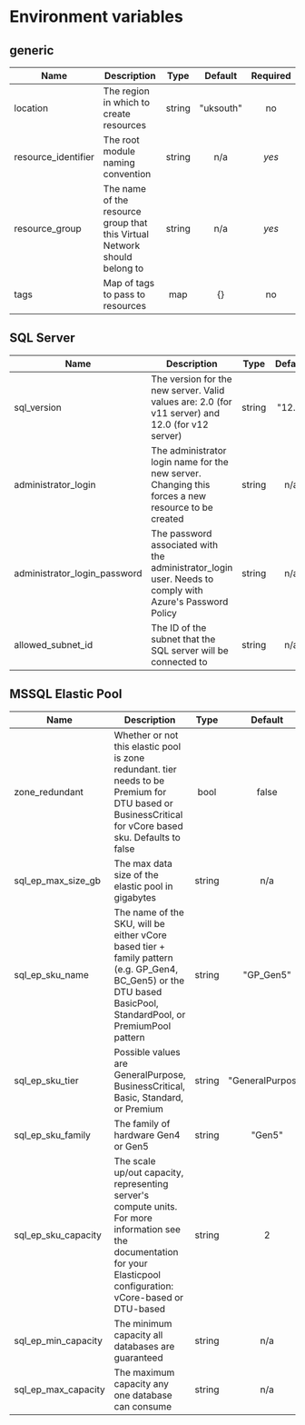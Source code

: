 # **Environment variables**

## **generic**

| Name                | Description                                                               |  Type  |  Default  | Required |
| ------------------- | ------------------------------------------------------------------------- | :----: | :-------: | :------: |
| location            | The region in which to create resources                                   | string | "uksouth" |    no    |
| resource_identifier | The root module naming convention                                         | string |    n/a    |  _yes_   |
| resource_group      | The name of the resource group that this Virtual Network should belong to | string |    n/a    |  _yes_   |
| tags                | Map of tags to pass to resources                                          |  map   |    {}     |    no    |

## **SQL Server**

| Name                         | Description                                                                                             |  Type  | Default | Required |
| ---------------------------- | ------------------------------------------------------------------------------------------------------- | :----: | :-----: | :------: |
| sql_version                  | The version for the new server. Valid values are: 2.0 (for v11 server) and 12.0 (for v12 server)        | string | "12.0"  |    no    |
| administrator_login          | The administrator login name for the new server. Changing this forces a new resource to be created      | string |   n/a   |  _yes_   |
| administrator_login_password | The password associated with the administrator_login user. Needs to comply with Azure's Password Policy | string |   n/a   |  _yes_   |
| allowed_subnet_id            | The ID of the subnet that the SQL server will be connected to                                           | string |   n/a   |  _yes_   |

## **MSSQL Elastic Pool**

| Name                | Description                                                                                                                                                             |  Type  |     Default      | Required |
| ------------------- | ----------------------------------------------------------------------------------------------------------------------------------------------------------------------- | :----: | :--------------: | :------: |
| zone_redundant      | Whether or not this elastic pool is zone redundant. tier needs to be Premium for DTU based or BusinessCritical for vCore based sku. Defaults to false                   |  bool  |      false       |    no    |
| sql_ep_max_size_gb  | The max data size of the elastic pool in gigabytes                                                                                                                      | string |       n/a        |  _yes_   |
| sql_ep_sku_name     | The name of the SKU, will be either vCore based tier + family pattern (e.g. GP_Gen4, BC_Gen5) or the DTU based BasicPool, StandardPool, or PremiumPool pattern          | string |    "GP_Gen5"     |    no    |
| sql_ep_sku_tier     | Possible values are GeneralPurpose, BusinessCritical, Basic, Standard, or Premium                                                                                       | string | "GeneralPurpose" |    no    |
| sql_ep_sku_family   | The family of hardware Gen4 or Gen5                                                                                                                                     | string |      "Gen5"      |    no    |
| sql_ep_sku_capacity | The scale up/out capacity, representing server's compute units. For more information see the documentation for your Elasticpool configuration: vCore-based or DTU-based | string |        2         |    no    |
| sql_ep_min_capacity | The minimum capacity all databases are guaranteed                                                                                                                       | string |       n/a        |  _yes_   |
| sql_ep_max_capacity | The maximum capacity any one database can consume                                                                                                                       | string |       n/a        |  _yes_   |
